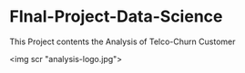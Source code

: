 # FInal-Project-Data-Science
This Project contents the Analysis of Telco-Churn Customer

<img scr "analysis-logo.jpg">
